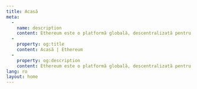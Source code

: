 ```yaml
---
title: Acasă
meta:
  - 
    name: description
    content: Ethereum este o platformă globală, descentralizată pentru bani și noi tipuri de aplicații. Pe Ethereum poți scrie cod care controlează bani și poți crea aplicații accesibile oriunde în lume.
  - 
    property: og:title
    content: Acasă | Ethereum
  - 
    property: og:description
    content: Ethereum este o platformă globală, descentralizată pentru bani și noi tipuri de aplicații. Pe Ethereum poți scrie cod care controlează bani și poți crea aplicații accesibile oriunde în lume.
lang: ro
layout: home
---
```


<HomePage/>